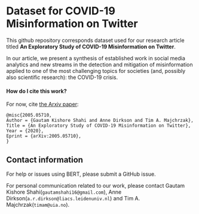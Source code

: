 # Dataset for COVID-19 Misinformation on Twitter

This github repository corresponds dataset used for our research article titled **An Exploratory Study of COVID-19 Misinformation on Twitter**.

In our article, we present a synthesis of established work in social media analytics and new streams in the detection and mitigation of misinformation applied to one of the most challenging topics for societies (and, possibly also scientific research): the COVID-19 crisis.


#### How do I cite this work?

For now, cite [the Arxiv paper](https://arxiv.org/pdf/2005.05710.pdf):

```
@misc{2005.05710,
Author = {Gautam Kishore Shahi and Anne Dirkson and Tim A. Majchrzak},
Title = {An Exploratory Study of COVID-19 Misinformation on Twitter},
Year = {2020},
Eprint = {arXiv:2005.05710},
}
```


## Contact information

For help or issues using BERT, please submit a GitHub issue.

For personal communication related to our work, please contact Gautam Kishore Shahi(`gautamshahi16@gmail.com`), Anne Dirkson(`a.r.dirkson@liacs.leidenuniv.nl`) and Tim A. Majchrzak(`timam@uia.no`).

